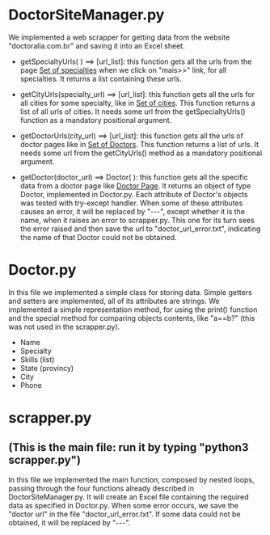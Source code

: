 # DoctorSiteManager.py
We implemented a web scrapper for getting data from the website "doctoralia.com.br" and saving it into an Excel sheet.

 - getSpecialtyUrls( ) ==> [url_list]: this function gets all the urls from the page [Set of specialties](https://www.doctoralia.com.br/medicos) when we click on "mais>>" link, for all specialties. It returns a list containing these urls.

 - getCityUrls(specialty_url) ==> [url_list]: this function gets all the urls for all cities for some specialty, like in [Set of cities](https://www.doctoralia.com.br/especializacoes-medicas/em-detalhe/alergista). This function returns a list of all urls of cities. It needs some url from the getSpecialtyUrls() function as a mandatory positional argument.

 - getDoctorUrls(city_url) ==> [url_list]: this function gets all the urls of doctor pages like in [Set of Doctors](https://www.doctoralia.com.br/alergista/alem-paraiba). This function returns a list of urls. It needs some url from the getCityUrls() method as a mandatory positional argument.

 - getDoctor(doctor_url) ==> Doctor( ): this function gets all the specific data from a doctor page like [Doctor Page](https://www.doctoralia.com.br/thais-de-oliveira-ferreira/alergista/alem-paraiba#address-id=[214158]). It returns an object of type Doctor, implemented in Doctor.py. Each attribute of Doctor's objects was tested with try-except handler. When some of these attributes causes an error, it will be replaced by "---", except whether it is the name, when it raises an error to scrapper.py. This one for its turn sees the error raised and then save the url to "doctor_url_error.txt", indicating the name of that Doctor could not be obtained.


# Doctor.py
In this file we implemented a simple class for storing data. Simple getters and setters are implemented, all of its attributes are strings. We implemented a simple representation method, for using the print() function and the special method for comparing objects contents, like "a==b?" (this was not used in the scrapper.py).

 - Name
 - Specialty
 - Skills (list)
 - State (provincy)
 - City
 - Phone


# scrapper.py 
## (This is the main file: run it by typing "python3 scrapper.py")
In this file we implemented the main function, composed by nested loops, passing through the four functions already described in DoctorSiteManager.py. It will create an Excel file containing the required data as specified in Doctor.py. When some error occurs, we save the "doctor url" in the file "doctor_url_error.txt". If some data could not be obtained, it will be replaced by "---".
